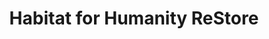 ---
title: "Habitat for Humanity ReStore"
url: /pocatello/habitat-for-humanity-restore/
shop: Gebrauchtwaren
---